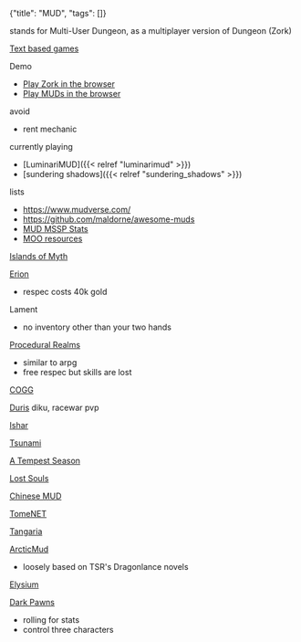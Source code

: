 {"title": "MUD", "tags": []}

stands for Multi-User Dungeon, as a multiplayer version of Dungeon (Zork)

[Text based games](https://www.slideshare.net/apLexgrind/interactive-fiction-text-based-game)

Demo
* [Play Zork in the browser](http://textadventures.co.uk/games/view/5zyoqrsugeopel3ffhz_vq/zork)
* [Play MUDs in the browser](https://grapevine.haus/)

avoid
* rent mechanic

currently playing
* [LuminariMUD]({{< relref "luminarimud" >}})
* [sundering shadows]({{< relref "sundering_shadows" >}})

lists
* https://www.mudverse.com/
* https://github.com/maldorne/awesome-muds
* [MUD MSSP Stats](https://iberia.jdai.pt/mudstats/mudlist)
* [MOO resources](https://lisdude.com/moo/)

[Islands of Myth](http://www.islandsofmyth.org/themud/)

[Erion](http://erionmud.com)
* respec costs 40k gold

Lament
* no inventory other than your two hands

[Procedural Realms](http://www.proceduralrealms.com/)
* similar to arpg
* free respec but skills are lost

[COGG](https://cogg.contrarium.net/)

[Duris](https://www.durismud.com/) diku, racewar pvp

[Ishar](https://isharmud.com/)

[Tsunami](http://www.thebigwave.net/index.php)

[A Tempest Season](https://tempestseason.com/)

[Lost Souls](https://www.lostsouls.org/)

[Chinese MUD](https://im-mortal.cn/mudlist)

[TomeNET](https://www.tomenet.eu/index.php)

[Tangaria](https://tangaria.com/)

[ArcticMud](http://arcticmud.org/)
* loosely based on TSR's Dragonlance novels

[Elysium](http://elysium-rpg.com/)

[Dark Pawns](50.16.123.54:6969)
* rolling for stats
* control three characters

